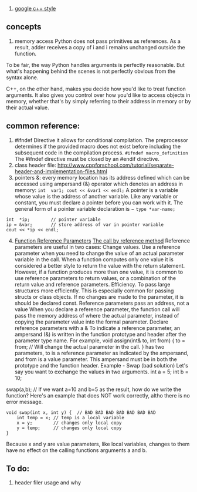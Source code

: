 1. [google c++ style](https://google.github.io/styleguide/cppguide.html#Namespaces)

## concepts
1. memory access
Python does not pass primitives as references. As a result, adder receives a copy of i and i remains unchanged outside the function.

To be fair, the way Python handles arguments is perfectly reasonable. But what's happening behind the scenes is not perfectly obvious from the syntax alone.

C++, on the other hand, makes you decide how you'd like to treat function arguments. It also gives you control over how you'd like to access objects in memory, whether that's by simply referring to their address in memory or by their actual value.

## common reference:
1. #ifndef Directive
it allows for conditional compilation. The preprocessor determines if the provided macro does not exist before including the subsequent code in the compilation process.
`#ifndef macro_definition`
The #ifndef directive must be closed by an #endif directive.
2. class header file: http://www.cppforschool.com/tutorial/separate-header-and-implementation-files.html
3. pointers
&: every memory location has its address defined which can be accessed using ampersand (&) operator which denotes an address in memory:
`int  var1; cout << &var1 << endl;`
A pointer is a variable whose value is the address of another variable.  Like any variable or constant, you must declare a pointer before you can work with it. The general form of a pointer variable declaration is −
`type *var-name;`
```
int  *ip;        // pointer variable
ip = &var;       // store address of var in pointer variable
cout << *ip << endl;
```
4. [Function Reference Parameters](http://www.fredosaurus.com/notes-cpp/functions/refparams.html)
[The call by reference method](https://www.tutorialspoint.com/cplusplus/cpp_function_call_by_reference.htm)
Reference parameters are useful in two cases:
Change values. Use a reference parameter when you need to change the value of an actual parameter variable in the call. When a function computes only one value it is considered a better style to return the value with the return statement. However, if a function produces more than one value, it is common to use reference parameters to return values, or a combination of the return value and reference parameters.
Efficiency. To pass large structures more efficiently. This is especially common for passing structs or class objects. If no changes are made to the parameter, it is should be declared const.
Reference parameters pass an address, not a value
When you declare a reference parameter, the function call will pass the memory address of where the actual parameter, instead of copying the parameter value into the formal parameter.
Declare reference parameters with a &
To indicate a reference parameter, an ampersand (&) is written in the function prototype and header after the parameter type name. For example,
void assign(int& to, int from) {
    to = from;  // Will change the actual parameter in the call.
}
has two parameters, to is a reference parameter as indicated by the ampersand, and from is a value parameter. This ampersand must be in both the prototype and the function header.
Example - Swap (bad solution)
Let's say you want to exchange the values in two arguments.
int a = 5;
int b = 10;

swap(a,b);
// If we want a=10 and b=5 as the result, how do we write the function?
Here's an example that does NOT work correctly, altho there is no error message.
```
void swap(int x, int y) {  // BAD BAD BAD BAD BAD BAD BAD
    int temp = x; // temp is a local variable
    x = y;        // changes only local copy
    y = temp;     // changes only local copy
}
```
Because x and y are value parameters, like local variables, changes to them have no effect on the calling functions arguments a and b.

## To do:
1. header filer usage and why
